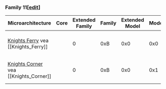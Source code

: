 ### Family 11[[edit](https://en.wikichip.org/w/index.php?title=intel/cpuid&action=edit&section=3 "Edit section: Family 11")]

| Microarchitecture                                                                                                                                       | Core | Extended Family | Family | Extended Model | Model |                                                                                                                                                  |
| ------------------------------------------------------------------------------------------------------------------------------------------------------- | ---- | --------------- | ------ | -------------- | ----- | ------------------------------------------------------------------------------------------------------------------------------------------------ |
| [Knights Ferry](https://en.wikichip.org/wiki/intel/microarchitectures/knights_ferry "intel/microarchitectures/knights ferry") vea [[Knights_Ferry]]     |      | 0               | 0xB    | 0x0            | 0x0   | [Family 11 Model 0](https://en.wikichip.org/w/index.php?title=Family_11_Model_0&action=edit&redlink=1 "Family 11 Model 0 (page does not exist)") |
| [Knights Corner](https://en.wikichip.org/wiki/intel/microarchitectures/knights_corner "intel/microarchitectures/knights corner") vea [[Knights_Corner]] |      | 0               | 0xB    | 0x0            | 0x1   | [Family 11 Model 1](https://en.wikichip.org/w/index.php?title=Family_11_Model_1&action=edit&redlink=1 "Family 11 Model 1 (page does not exist)") |
